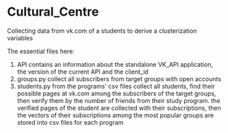 # Cultural_Centre
Collecting data from vk.com of a students to derive a clusterization variables

The essential files here:
1) API contains an information about the standalone VK_API application, the version of the current API and the client_id
2) groups.py collect all subscribers from target groups with open accounts
3) students.py from the programs' csv files collect all students, find their possible pages at vk.com among the subscribers of the target
groups, then verify them by the number of friends from their study program. the verified pages of the student are collected with their
subscriptions, then the vectors of their subscriptions among the most popular groups are stored into csv files for each program
